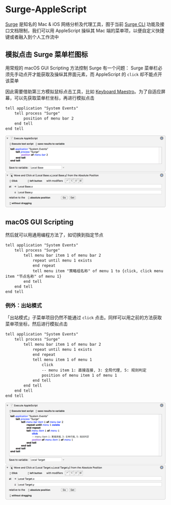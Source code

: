 # Surge-AppleScript

[Surge](https://www.nssurge.com) 是知名的 Mac & iOS 网络分析及代理工具，囿于当前 [Surge CLI](https://medium.com/@Blankwonder/surge-cli-%E5%BC%80%E5%A7%8B%E6%B5%8B%E8%AF%95-70bef9fd7169) 功能及接口文档限制，我们可以用 AppleScript 操纵其 Mac 端的菜单项，以便自定义快捷键或者融入到个人工作流中

## 模拟点击 Surge 菜单栏图标

用常规的 macOS GUI Scripting 方法控制 Surge 有一个问题：
Surge 菜单栏必须先手动点开才能获取及操纵其界面元素，而 AppleScript 的 `click` 却不能点开该菜单

因此需要借助第三方模拟鼠标点击工具，比如 [Keyboard Maestro](https://www.keyboardmaestro.com/main/)。为了自适应屏幕，可以先获取菜单栏坐标，再进行模拟点击

```AppleScript
tell application "System Events"
    tell process "Surge"
        position of menu bar 2
    end tell
end tell
```

![获取工具栏坐标并点击](https://raw.githubusercontent.com/jayqizone/Surge-AppleScript/master/images/menubar.png)

## macOS GUI Scripting

然后就可以用通用编程方法了，如切换到指定节点

```AppleScript
tell application "System Events"
	tell process "Surge"
		tell menu bar item 1 of menu bar 2
			repeat until menu 1 exists
			end repeat
			tell menu item "策略组名称" of menu 1 to {click, click menu item "节点名称" of menu 1}
		end tell
	end tell
end tell
```

### 例外：出站模式

「出站模式」子菜单项目仍然不能通过 `click` 点击。同样可以用之前的方法获取菜单项坐标，然后进行模拟点击

```AppleScript
tell application "System Events"
	tell process "Surge"
		tell menu bar item 1 of menu bar 2
			repeat until menu 1 exists
			end repeat
			tell menu item 1 of menu 1
				click
				-- menu item 1: 直接连接, 3: 全局代理, 5: 规则判定
				position of menu item 1 of menu 1
			end tell
		end tell
	end tell
end tell
```

![获取菜单项坐标并点击](https://raw.githubusercontent.com/jayqizone/Surge-AppleScript/master/images/outbound.png)